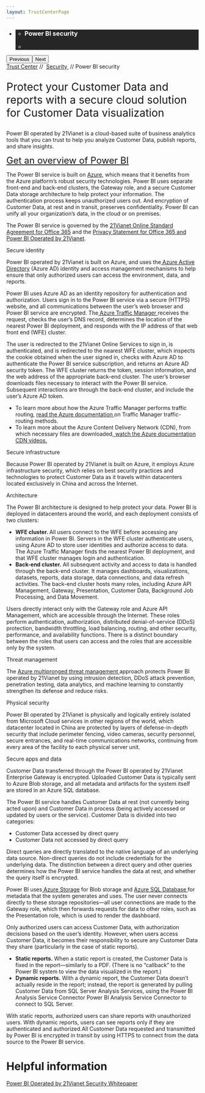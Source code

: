 ```yaml
---
layout: TrustCenterPage
---
```

<div class="row-fluid">
   <div class="span">
      <div>
         <div id="HeroWrapper" data-cols="1" data-view1="1" data-view2="1" data-view3="1" data-view4="1" class="row-fluid wider hero grid-container">
            <div class="span bp0-col-1-1 bp1-col-1-1 bp2-col-1-1 bp3-col-1-1">
               <div bi:type="slideshow" class="slideshow slideshow-hero hero" xmlns:bi="urn:schemas-microsoft-com:mscom:bi">
                  <ul bi:type="list" class="slides">
                     <li id="slide-1" bi:index="0" selectBi="">
                        <div class="heroitem light-foreground" bi:type="heroitem">
                           <div class="media" bi:parenttitle="t1">
                              <a href="" bi:track="False" bi:titleflag="t1" bi:index="0">
                                 <div data-picture="" data-alt="You are in control of your data" data-disable-swap-below="">
                                    <div data-src="https://c.s-microsoft.com/en-us/CMSImages/MS_TrustCenter_Privacy_Header.jpg?version=dc9c5b9b-c334-7922-892a-15c2cd65053d"></div>
                                    <noscript></noscript>
                                 </div>
                              </a>
                           </div>
                           <div class="text" bi:type="cta">
                              <div class="text-container">
                                 <div class="box" style="background: rgba(0,0,0,.85); color: #FFFFFF;">
                                    <ul bi:type="list" class="headerCaption subpageHeaderCaption">
                                       <li class="box-title">
                                          <h3 class="box-title" bi:type="title" bi:title="t1" style="color: #FFFFFF;">Power BI security</h3>
                                       </li>
                                       <li class="box-actions box-description"><a target="_self" class="mscom-link" href=""></a></li>
                                    </ul>
                                 </div>
                              </div>
                           </div>
                        </div>
                     </li>
                  </ul>
                  <div class="navigation international" bi:track="false">
                     <div class="grid-container settop" data-title-text="Go To Slide "></div>
                  </div>
                  <div class="prev-next" bi:track="false"><button class="prev"><span class="icon-left" aria-hidden="true"></span><span class="screen-reader-text">Previous</span></button><button class="next"><span class="icon-right" aria-hidden="true"></span><span class="screen-reader-text">Next</span></button></div>
                  <div id="play-pause" class="play-pause" style="display:none">
                     <div class="pause"><button id="pauseButton" class="pause_button"><span class="icon-pause" aria-hidden="true"></span><span class="screen-reader-text">Pause</span></button></div>
                     <div class="play"><button id="playButton" class="play_button"><span class="icon-play" aria-hidden="true"></span><span class="screen-reader-text">Play</span></button></div>
                  </div>
               </div>
            </div>
         </div>
         <div id="BreadcrumbWrapper" data-cols="1" data-view1="1" data-view2="1" data-view3="1" data-view4="1" class="row-fluid grid-container mscom-grid-container breadcrumbs">
            <div class="span bp0-col-1-1 bp1-col-1-1 bp2-col-1-1 bp3-col-1-1"><a target="_self" class="mscom-link" href="../default.html">Trust Center</a> // 
               <a target="_self" class="mscom-link" href="../security/default.html">Security </a> // Power BI security
            </div>
         </div>
         <div id="ContentWrapper" data-cols="2" data-view1="1" data-view2="2" data-view3="2" data-view4="2" class="row-fluid subpageBody">
            <div class="span bp0-col-1-1 bp2-col-2-1 bp3-col-2-1 bp1-col-2-2">
               <p style="font-size:28px;">Protect your Customer Data and reports with a secure cloud solution for Customer Data visualization</p>
               <p>Power BI operated by 21Vianet is a cloud-based suite of business analytics tools that you can trust to help you analyze Customer Data, publish reports, and share insights.</p>
               <p><a href="../cloudservices/powerbi.html" style="font-size:24px;">Get an overview of Power BI</a></p>
               <p>The Power BI service is built on <a href="azuresecurity.html">Azure</a>, which means that it benefits from the Azure platform’s robust security technologies. Power BI uses separate front-end and back-end clusters, the Gateway role, and a secure Customer Data storage architecture to help protect your information. The authentication process keeps unauthorized users out. And encryption of Customer Data, at rest and in transit, preserves confidentiality. Power BI can unify all your organization’s data, in the cloud or on premises.</p>
               <p>The Power BI service is governed by the <a href="http://www.21vbluecloud.com/office365/O365-AgreeWebDir/">21Vianet Online Standard Agreement for Office 365</a> and the <a href="http://www.21vbluecloud.com/office365/O365-Privacy/">Privacy Statement for Office 365 and Power BI Operated by 21Vianet</a>.</p>
               <label id="identity_Secure">Secure identity</label>
               <p>Power BI operated by 21Vianet is built on Azure, and uses the<a href="https://www.azure.cn/home/features/identity/"> Azure Active Directory</a> (Azure AD) identity and access management mechanisms to help ensure that only authorized users can access the environment, data, and reports.</p>
               <p>Power BI uses Azure AD as an identity repository for authentication and authorization. Users sign in to the Power BI service via a secure (HTTPS) website, and all communications between the user’s web browser and Power BI service are encrypted. The<a href="https://www.azure.cn/home/features/traffic-manager/"> Azure Traffic Manager </a>receives the request, checks the user’s DNS record, determines the location of the nearest Power BI deployment, and responds with the IP address of that web front end (WFE) cluster.</p>
               <p>The user is redirected to the 21Vianet Online Services to sign in, is authenticated, and is redirected to the nearest WFE cluster, which inspects the cookie obtained when the user signed in, checks with Azure AD to authenticate the Power BI service subscription, and returns an Azure AD security token. The WFE cluster returns the token, session information, and the web address of the appropriate back-end cluster. The user’s browser downloads files necessary to interact with the Power BI service. Subsequent interactions are through the back-end cluster, and include the user’s Azure AD token.</p>
               <ul style="list-style-type:disc">
                  <li>To learn more about how the Azure Traffic Manager performs traffic routing, <a href="https://www.azure.cn/documentation/articles/traffic-manager-routing-methods/">read the Azure documentation </a>on Traffic Manager traffic-routing methods.</li>
                  <li>To learn more about the Azure Content Delivery Network (CDN), from which necessary files are downloaded,<a href="https://www.azure.cn/documentation/services/cdn/"> watch the Azure documentation CDN videos.</a></li>
               </ul>
               <label id="infrastructure_Secure">Secure infrastructure</label>
               <p>Because Power BI operated by 21Vianet is built on Azure, it employs Azure infrastructure security, which relies on best security practices and technologies to protect Customer Data as it travels within datacenters located exclusively in China and across the Internet. </p>
               <p style="font-szie:20px">Architecture</p>
               <p>The Power BI architecture is designed to help protect your data. Power BI is deployed in datacenters around the world, and each deployment consists of two clusters:
               <ul style="list-style-type:disc">
                  <li><strong>WFE cluster. </strong>All users connect to the WFE before accessing any information in Power BI. Servers in the WFE cluster authenticate users, using Azure AD to store user identities and authorize access to data. The Azure Traffic Manager finds the nearest Power BI deployment, and that WFE cluster manages login and authentication.</li>
                  <li><strong>Back-end cluster.</strong> All subsequent activity and access to data is handled through the back-end cluster. It manages dashboards, visualizations, datasets, reports, data storage, data connections, and data refresh activities. The back-end cluster hosts many roles, including Azure API Management, Gateway, Presentation, Customer Data, Background Job Processing, and Data Movement.</li>
               </ul>
               <p>Users directly interact only with the Gateway role and Azure API Management, which are accessible through the Internet. These roles perform authentication, authorization, distributed denial-of-service (DDoS) protection, bandwidth throttling, load balancing, routing, and other security, performance, and availability functions. There is a distinct boundary between the roles that users can access and the roles that are accessible only by the system.</p>
               <p style="font-szie:20px">Threat management</p>
               <p>The <a href="../security/threatmanagement.html">Azure multipronged threat management </a>approach protects Power BI operated by 21Vianet by using intrusion detection, DDoS attack prevention, penetration testing, data analytics, and machine learning to constantly strengthen its defense and reduce risks.</p>
               <p style="font-szie:20px">Physical security</p>
               <p>Power BI operated by 21Vianet is physically and logically entirely isolated from Microsoft Cloud services in other regions of the world, which datacenter located in China are protected by layers of defense-in-depth security that include perimeter fencing, video cameras, security personnel, secure entrances, and real-time communications networks, continuing from every area of the facility to each physical server unit.</p>
               <label id="apps_and_data_Secure">Secure apps and data</label>
               <p>Customer Data transferred through the Power BI operated by 21Vianet Enterprise Gateway is encrypted. Uploaded Customer Data is typically sent to Azure Blob storage, and all metadata and artifacts for the system itself are stored in an Azure SQL database.</p>
               <p>The Power BI service handles Customer Data at rest (not currently being acted upon) and Customer Data in process (being actively accessed or updated by users or the service). Customer Data is divided into two categories: </p>
               <ul style="list-style-type:disc">
                  <li>Customer Data accessed by direct query</li>
                  <li>Customer Data not accessed by direct query</li>
               </ul>
               <p>Direct queries are directly translated to the native language of an underlying data source. Non-direct queries do not include credentials for the underlying data. The distinction between a direct query and other queries determines how the Power BI service handles the data at rest, and whether the query itself is encrypted.</p>
               <p>Power BI uses<a href="https://www.azure.cn/home/features/storage"> Azure Storage</a> for Blob storage and <a href="https://www.azure.cn/home/features/sql-database/">Azure SQL Database </a>for metadata that the system generates and uses. The user never connects directly to these storage repositories—all user connections are made to the Gateway role, which then forwards requests for data to other roles, such as the Presentation role, which is used to render the dashboard.</p>
               <p>Only authorized users can access Customer Data, with authorization decisions based on the user’s identity. However, when users access Customer Data, it becomes their responsibility to secure any Customer Data they share (particularly in the case of static reports).</p>
               <ul style="list-style-type:disc">
                  <li><strong>Static reports.</strong> When a static report is created, the Customer Data is fixed in the report—similarly to a PDF. (There is no “callback” to the Power BI system to view the data visualized in the report.)</li>
                  <li><strong>Dynamic reports.</strong> With a dynamic report, the Customer Data doesn’t actually reside in the report; instead, the report is generated by pulling Customer Data from SQL Server Analysis Services, using the Power BI Analysis Service Connector Power BI Analysis Service Connector to connect to SQL Server.</li>
               </ul>
               <p>With static reports, authorized users can share reports with unauthorized users. With dynamic reports, users can see reports only if they are authenticated and authorized.All Customer Data requested and transmitted by Power BI is encrypted in transit by using HTTPS to connect from the data source to the Power BI service.</p>
              </div> 
            <div class="span bp0-col-1-1 bp2-col-2-1 bp3-col-2-1 bp1-col-2-2 bp0-clear bp1-clear">
               <div id="SideBarWrapper" data-cols="1" data-view1="1" data-view2="1" data-view3="1" data-view4="1" class="row-fluid">
                  <div id="HelpfulInformation" class="span bp0-col-1-1 bp1-col-1-1 bp2-col-1-1 bp3-col-1-1">
                     <h1>Helpful information</h1>
                     <label><a target="_self" class="mscom-link" href="http://wacnppe.blob.core.chinacloudapi.cn/marketing-resource/documents/%E7%94%B1%E4%B8%96%E7%BA%AA%E4%BA%92%E8%81%94%E8%BF%90%E8%90%A5%E7%9A%84%20Power%20BI%20%E5%AE%89%E5%85%A8%E7%99%BD%E7%9A%AE%E4%B9%A6_May2017.pdf">Power BI Operated by 21Vianet Security Whitepaper</a></label><br />
                     <!-- <label><a target="_self" class="mscom-link" href="https://www.azure.cn/home/features/identity/">Azure Active Directory</a></label><br/>
                     <label><a target="_self" class="mscom-link" href="https://www.azure.cn/documentation/services/identity/">Azure Active Directory documentation</a></label><br/>
                     <label><a target="_self" class="mscom-link" href="https://www.azure.cn/home/features/multi-factor-authentication/">Multi-Factor Authentication</a></label><br/>
                     <label><a target="_self" class="mscom-link" href="#">Security In Office 365 Whitepaper</a></label><br/> -->
                  </div>
               </div>
            </div>
         </div>
      </div>
   </div>
</div>
<div class="row-fluid" data-view4="1" data-view3="1" data-view2="1" data-view1="1" data-cols="1">
   <div class="span bp0-col-1-1 bp1-col-1-1 bp2-col-1-1 bp3-col-1-1"></div>
</div>
